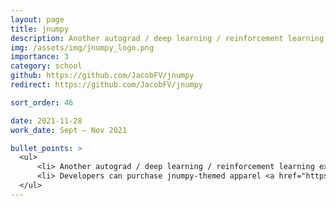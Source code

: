 ```yaml
---
layout: page
title: jnumpy
description: Another autograd / deep learning / reinforcement learning extension for numpy
img: /assets/img/jnumpy_logo.png
importance: 3
category: school
github: https://github.com/JacobFV/jnumpy
redirect: https://github.com/JacobFV/jnumpy

sort_order: 46

date: 2021-11-28
work_date: Sept – Nov 2021

bullet_points: >
  <ul>
      <li> Another autograd / deep learning / reinforcement learning extension for numpy </li>
      <li> Developers can purchase jnumpy-themed apparel <a href="https://jacobfv.threadless.com/designs/jnumpy-logo">here</a></li>
  </ul>
---
```

